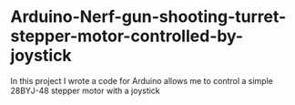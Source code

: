 # Arduino-Nerf-gun-shooting-turret-stepper-motor-controlled-by-joystick
In this project I wrote a code for Arduino allows me to control a simple 28BYJ-48 stepper motor with a joystick
